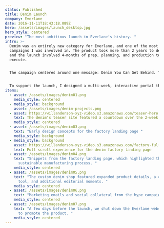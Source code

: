 ```yaml
---
status: Published
title: Denim Launch
company: Everlane
date: 2016-11-11T18:43:18.089Z
hero: /assets/images/launch_desktop.jpg
hero_style: centered
preview: "The most ambitious launch in Everlane's history. "
intro: >-
  Denim was an entirely new category for Everlane, and one of the most ambitious
  campaigns I was involved in. The product took more than 2 years to develop,
  and the launch involved 4-months of prep, planning, and production to
  execute. 


  The campaign centered around one message: Denim You Can Get Behind. The company sourced high-quality Japanese denim that typically retails for double the price. We manufactured it at a cutting-edge factory in Vietnam that used substantially less waste than the industry average. And the styles felt both timeliness and relevant, with cuts that were flattering across a diverse range of body types. 


  To support the launch, I designed a multi-week, interactive portal that hyped the product and educated our customer's about the denim industry.  Along with housing 2 teaser commercials, the site evolved week-to-week, zooming out to reveal more details and story as the launch grew closer. In addition, my team shipped  an entirely new shopping experience for the e-commerce site (we called it Denim Shop). These updates made it easier for customers to explore our fits and preview them across different body types.
items:
  - asset: /assets/images/denim01.png
    media_style: centered
  - media_style: background
    asset: /assets/images/denim-projects.png
  - asset: https://willanderson-xyz-video.s3.amazonaws.com/teaser-hero.mov
    text: The denim's teaser site featured a countdown over the 2-week drip campaign.
    media_style: centered
  - asset: /assets/images/denim03.png
    text: "Early design concepts for the factory landing page "
    media_style: background
  - media_style: background
    asset: https://willanderson-xyz-video.s3.amazonaws.com/factory-ful+scroll.mov
    text: Full scroll experience for the denim factory landing page
  - asset: /assets/images/denim04.png
    text: "Snippets from the factory landing page, which highlighted the denim's
      sustainable manufacturing process. "
    media_style: centered
  - asset: /assets/images/denim05.png
    text: "The custom denim shop featured expanded product details, a comparison
      tool, and additional editorial moments. "
    media_style: centered
  - asset: /assets/images/denim06.png
    text: "Marketing emails and social collateral from the hype campaign.  "
    media_style: centered
  - asset: /assets/images/denim07.png
    text: "A few days before the launch, we shut down the Everlane website in order
      to promote the product. "
    media_style: centered
---
```

